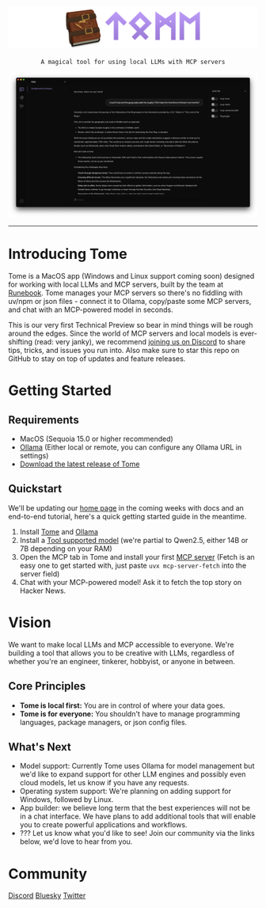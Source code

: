 <img src="static/images/repo-header.png" alt="Tome" />

<p align="center">
    <code>A magical tool for using local LLMs with MCP servers</code>
</p>

<img src="static/images/screenshot.png" alt="Tome Screenshot" />

---

# Introducing Tome

Tome is a MacOS app (Windows and Linux support coming soon) designed for working with local LLMs and MCP servers, built by the team at [Runebook](https://runebook.ai). Tome manages your MCP servers so there's no fiddling with uv/npm or json files - connect it to Ollama, copy/paste some MCP servers, and chat with an MCP-powered model in seconds.

This is our very first Technical Preview so bear in mind things will be rough around the edges. Since the world of MCP servers and local models is ever-shifting (read: very janky), we recommend [joining us on Discord](https://discord.gg/3e7YP8MR) to share tips, tricks, and issues you run into. Also make sure to star this repo on GitHub to stay on top of updates and feature releases.

# Getting Started

## Requirements

- MacOS (Sequoia 15.0 or higher recommended)
- [Ollama](https://ollama.com/) (Either local or remote, you can configure any Ollama URL in settings)
- [Download the latest release of Tome](#)

## Quickstart

We'll be updating our [home page](https://runebook.ai) in the coming weeks with docs and an end-to-end tutorial, here's a quick getting started guide in the meantime.

1. Install [Tome](#) and [Ollama](https://ollama.com)
2. Install a [Tool supported model](https://ollama.com/search?c=tools) (we're partial to Qwen2.5, either 14B or 7B depending on your RAM)
3. Open the MCP tab in Tome and install your first [MCP server](https://github.com/modelcontextprotocol/servers) (Fetch is an easy one to get started with, just paste `uvx mcp-server-fetch` into the server field)
4. Chat with your MCP-powered model! Ask it to fetch the top story on Hacker News.

# Vision

We want to make local LLMs and MCP accessible to everyone. We're building a tool that allows you to be creative with LLMs, regardless
of whether you're an engineer, tinkerer, hobbyist, or anyone in between.

## Core Principles

- **Tome is local first:** You are in control of where your data goes.
- **Tome is for everyone:** You shouldn't have to manage programming languages, package managers, or json config files.

## What's Next

- Model support: Currently Tome uses Ollama for model management but we'd like to expand support for other LLM engines and possibly even cloud models, let us know if you have any requests.
- Operating system support: We're planning on adding support for Windows, followed by Linux.
- App builder: we believe long term that the best experiences will not be in a chat interface. We have plans to add additional tools that will enable you to create powerful applications and workflows.
- ??? Let us know what you'd like to see! Join our community via the links below, we'd love to hear from you.

# Community

[Discord](https://discord.gg/3e7YP8MR) [Bluesky](https://bsky.app/profile/runebook.ai) [Twitter](https://twitter.com/runebookai)
